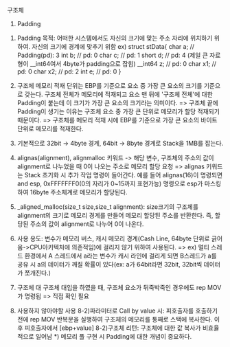 구조체
 1. Padding
  1) Padding 목적: 어떠한 시스템에서도 자신의 크기에 맞는 주소 자리에 위치하기 위하여. 자신의 크기에 경계에 맞추기 위함
  ex) struct stData{
		char a;			// Padding(pd): 3
		int b;			// pd: 0
		char c;			// pd: 1
		short d;		// pd: 4 (제일 큰 자료형이 __int64여서 4byte가 padding으로 잡힘)
		__int64 z;		// pd: 0
		char x1;		// pd: 0
		char x2;		// pd: 2
		int e;			// pd: 0
	}
	
  2) 구조체 메모리 적재 단위는 EBP를 기준으로 요소 중 가장 큰 요소의 크기를 기준으로 갖는다. 구조체 전체가 메모리에 적재되고 요소 맨 뒤에 '구조체 전체'에 대한 Padding이 붙는데 이 크기가 가장 큰 요소의 크기라는 의미이다.
   => 구조체 끝에 Padding이 생기는 이유는 구조체 요소 중 가장 큰 단위로 메모리가 할당 적재되기 때문이다.
   => 구조체를 메모리 적재 시에 EBP를 기준으로 가장 큰 요소의 바이트 단위로 메모리를 적재한다.

  3) 기본적으로 32bit -> 4byte 경계, 64bit -> 8byte 경계로 Stack을 1MB를 잡는다.

  4) alignas(alignment), alignmalloc 키워드 -> 해당 변수, 구조체의 주소의 값이 alignment로 나누었을 때 0이 나오는 주소로 메모리 할당 요청
   => alignas 키워드는 Stack 초기화 시 추가 작업 명령이 들어간다. 예를 들어 alignas(16)이 명령되면 and esp, 0xFFFFFFF0(0의 자리가 0~15까지 표현가능) 명령으로 esp가 마스킹하여 16byte 주소체계로 메모리가 할당된다.

  5) _aligned_malloc(size_t size,size_t alignment): size크기의 구조체를 alignment의 크기로 메모리 경계를 만들어 메모리 할당된 주소를 반환한다. 즉, 할당된 주소의 값이 alignment로 나누어 0이 나온다.

  6) 사용 용도: 변수가 메모리 버스, 캐시 메모리 경계(Cash Line, 64byte 단위로 긁어옴->CPU아키텍처에 의존적임)에 걸리지 않기 위하여 사용된다.
   => ex) 멀티 스레드 환경에서 A 스레드에서 a라는 변수가 캐시 라인에 걸리게 되면 B스레드가 a를 공유 시 a의 데이터가 깨질 확률이 있다(ex: a가 64bit라면 32bit, 32bit씩 데이터가 쪼개진다.)
   
  7) 구조체 대 구조체 대입을 하였을 때, 구조체 요소가 뒤죽박죽인 경우에도 rep MOV가 명령됨 => 직접 확인 필요

  8) 사용하지 않아야할 사용
   8-2)파라미터로 Call by value 시: 피호출자를 호출하기 전에 rep MOV 반복문을 실행하여 구조체의 메모리를 통째로 스택에 복사한다. 이후 피호출자에서 [ebp+value]
   8-2)구조체 리턴: 구조체에 대한 값 복사가 비효율적으로 일어남
  *) 메모리 풀 구현 시 Padding에 대한 개념이 중요하다.
  
